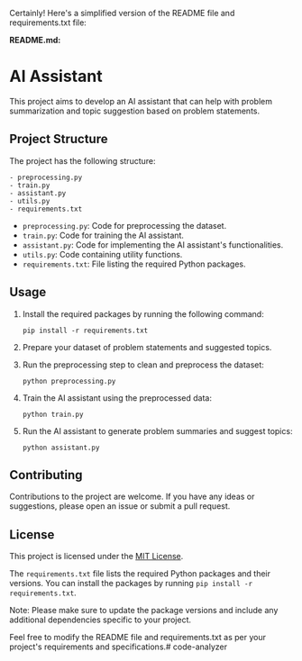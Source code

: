 Certainly! Here's a simplified version of the README file and requirements.txt file:

**README.md:**

# AI Assistant

This project aims to develop an AI assistant that can help with problem summarization and topic suggestion based on problem statements.

## Project Structure

The project has the following structure:

```
- preprocessing.py
- train.py
- assistant.py
- utils.py
- requirements.txt
```

- `preprocessing.py`: Code for preprocessing the dataset.
- `train.py`: Code for training the AI assistant.
- `assistant.py`: Code for implementing the AI assistant's functionalities.
- `utils.py`: Code containing utility functions.
- `requirements.txt`: File listing the required Python packages.

## Usage

1. Install the required packages by running the following command:
   ```
   pip install -r requirements.txt
   ```

2. Prepare your dataset of problem statements and suggested topics.

3. Run the preprocessing step to clean and preprocess the dataset:
   ```
   python preprocessing.py
   ```

4. Train the AI assistant using the preprocessed data:
   ```
   python train.py
   ```

5. Run the AI assistant to generate problem summaries and suggest topics:
   ```
   python assistant.py
   ```

## Contributing

Contributions to the project are welcome. If you have any ideas or suggestions, please open an issue or submit a pull request.

## License

This project is licensed under the [MIT License](LICENSE).

The `requirements.txt` file lists the required Python packages and their versions. You can install the packages by running `pip install -r requirements.txt`.

Note: Please make sure to update the package versions and include any additional dependencies specific to your project.

Feel free to modify the README file and requirements.txt as per your project's requirements and specifications.#   c o d e - a n a l y z e r  
 